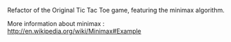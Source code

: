 Refactor of the Original Tic Tac Toe game, featuring the minimax algorithm.

More information about minimax : http://en.wikipedia.org/wiki/Minimax#Example


